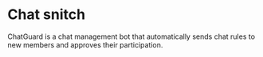 # Chat snitch

ChatGuard is a chat management bot that automatically sends chat rules to new members and approves their participation.
